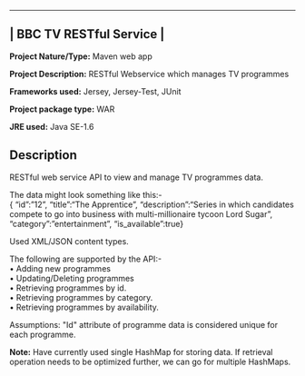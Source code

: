 -----------------------
| BBC TV RESTful Service |
-----------------------

<b>Project Nature/Type:</b> Maven web app <br/>

<b>Project Description:</b>  RESTful Webservice which manages TV programmes <br/>

<b>Frameworks used:</b> Jersey, Jersey-Test, JUnit <br/>

<b>Project package type:</b> WAR <br/>

<b>JRE used:</b> Java SE-1.6 <br/>

Description
------------
RESTful web service API to view and manage TV programmes data. 

The data might look something like this:-<br/>
{ “id”:”12”, “title”:“The Apprentice”, “description”:“Series in which candidates compete to go into business with multi-millionaire tycoon Lord Sugar”, “category”:”entertainment”, “is_available”:true}<br/>

Used XML/JSON content types.<br/>

The following are supported by the API:-<br/>
• Adding new programmes<br/>
• Updating/Deleting programmes<br/>
• Retrieving programmes by id.<br/>
• Retrieving programmes by category.<br/>
• Retrieving programmes by availability.<br/>


Assumptions: "Id" attribute of programme data is considered unique for each programme.<br/>

<b>Note:</b> Have currently used single HashMap for storing data. If retrieval operation needs to be optimized further, we can go for multiple HashMaps.
